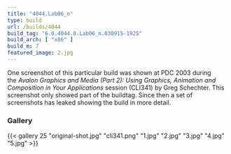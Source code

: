 ```yaml
---
title: "4044.Lab06_n"
type: build
url: /builds/4044
build_tag: "6.0.4044.0.Lab06_n.030915-1925"
build_arch: [ "x86" ]
build_m: 7
featured_image: 2.jpg
---
```


One screenshot of this particular build was shown at PDC 2003 during the _Avalon Graphics and Media (Part 2): Using Graphics, Animation and Composition in Your Applications_ session (CLI341) by Greg Schechter. This screenshot only showed part of the buildtag. Since then a set of screenshots has leaked showing the build in more detail.

### Gallery

{{< gallery 25 "original-shot.jpg" "cli341.png" "1.jpg" "2.jpg" "3.jpg" "4.jpg" "5.jpg" >}}